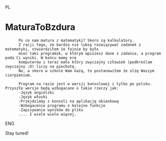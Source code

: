 PL
   # MaturaToBzdura
          Po co nam matura z matematyki? Skoro są kalkulatory.
          Z racji tego, że bardzo nie lubię rozwiązywać zadanek z matematyki, stwierdziłem że fajnie by było
          mieć taki programik, w którym wpiszesz dane z zadania, a program poda Ci wyniki. W końcu mamy erę
          komputerów i teraz mało który zwyczajny człowiek (podkreślam zwyczajny :D) liczy na piechotę.
          No, a skoro w szkole Wam każą, to postanowiłem że ulżę Waszym cierpieniom.
          
          Program na razie jest w wersji konsolowej i tylko po polsku. Przyszłe wersje będą wzbogacane o takie rzeczy jak:
          -Język angielski
          -Język włoski
          -Przejdziemy z konsoli na aplikację okienkową
          -Wzbogacenie programu o kolejne funkcje
          -Zapisywanie wyników do pliku
          .... I wiele wiele więcej.


ENG

Stay tuned!
